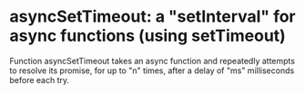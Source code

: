 # asyncSetTimeout: a "setInterval" for async functions (using setTimeout)

Function asyncSetTimeout takes an async function and repeatedly attempts to resolve its promise, for up to "n" times, after a delay of "ms" milliseconds before each try.
